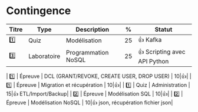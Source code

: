 # Contingence


| Titre | Type         | Description                                         | % | Statut           |
|-------|--------------|-----------------------------------------------------|---|------------------|
| :one: | Quiz         | Modélisation                                        | 25|:+1: Kafka|
|:three:| Laboratoire  | Programmation NoSQL                                 | 25|:+1: Scripting avec API Python |



| :one: | Épreuve | DCL (GRANT/REVOKE, CREATE USER, DROP USER)          | 10|:+1:|
| :one: | Épreuve | Migration et récupération                           | 10|:+1:|
| :one: | Quiz    | Administration                                      | 15|:+1: ETL/Import/Backup|
| :two: | Épreuve | Modélisation SQL                                    | 10|:+1:|
| :two: | Épreuve | Modélisation NoSQL                                  | 10|:+1: json, récupération fichier json|
